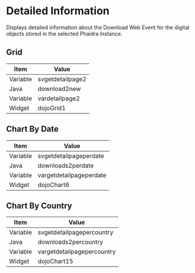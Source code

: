 # Detailed Information

Displays detailed information about the Download Web Event for the digital objects stored in the selected Phaidra Instance.


## Grid

|Item | Value |
| -- | -- |
|Variable | svgetdetailpage2 |
|Java| download2new |
|Variable| vardetailpage2 |
|Widget |dojoGrid1|


## Chart By Date

|Item | Value |
| -- | -- |
|Variable | svgetdetailpageperdate |
|Java| downloads2perdate |
|Variable| vargetdetailpageperdate |
|Widget | dojoChart6 |

## Chart By Country

|Item | Value |
| -- | -- |
|Variable | svgetdetailpagepercountry |
|Java| downloads2percountry |
|Variable| vargetdetailpagepercountry |
|Widget | dojoChart15 |